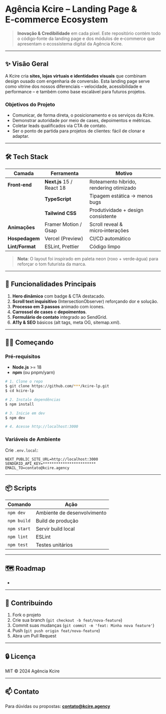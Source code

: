 # Agência Kcire – Landing Page & E‑commerce Ecosystem

> **Inovação & Credibilidade** em cada pixel. Este repositório contém todo o código‑fonte da landing page e dos módulos de e‑commerce que apresentam o ecossistema digital da Agência Kcire.

---

## ✨ Visão Geral

A Kcire cria **sites, lojas virtuais e identidades visuais** que combinam design ousado com engenharia de conversão. Esta landing page serve como vitrine dos nossos diferenciais – velocidade, acessibilidade e performance – e também como base escalável para futuros projetos.

### Objetivos do Projeto

* Comunicar, de forma direta, o posicionamento e os serviços da Kcire.
* Demonstrar autoridade por meio de cases, depoimentos e métricas.
* Coletar leads qualificados via CTA de contato.
* Ser o ponto de partida para projetos de clientes: fácil de clonar e adaptar.

---

## 🛠️ Tech Stack

| Camada          | Ferramenta                | Motivo                                  |
| --------------- | ------------------------- | --------------------------------------- |
| **Front‑end**   | **Next.js** 15 / React 18 | Roteamento híbrido, rendering otimizado |
|                 | **TypeScript**            | Tipagem estática → menos bugs           |
|                 | **Tailwind CSS**          | Produtividade + design consistente      |
| **Animações**   | Framer Motion / Gsap             | Scroll reveal & micro‑interações        |
| **Hospedagem**  | Vercel (Preview)          | CI/CD automático                        |
| **Lint/Format** | ESLint, Prettier          | Código limpo                            |

> **Nota**: O layout foi inspirado em paleta neon (roxo + verde‑água) para reforçar o tom futurista da marca.

---

## 🚀 Funcionalidades Principais

1. **Hero dinâmico** com badge & CTA destacado.
2. **Scroll text inquisitivo** (IntersectionObserver) reforçando dor e solução.
3. **Processo em 3 passos** animado com ícones.
4. **Carrossel de cases** e **depoimentos**.
5. **Formulário de contato** integrado ao SendGrid.
6. **A11y & SEO** básicos (alt tags, meta OG, sitemap.xml).

---

## 🏃‍♂️ Começando

### Pré‑requisitos

* **Node.js** >= 18
* **npm** (ou pnpm/yarn)

```bash
# 1. Clone o repo
$ git clone https://github.com/***/kcire-lp.git
$ cd kcire-lp

# 2. Instale dependências
$ npm install

# 3. Inicie em dev
$ npm dev

# 4. Acesse http://localhost:3000
```

### Variáveis de Ambiente

Crie `.env.local`:

```
NEXT_PUBLIC_SITE_URL=http://localhost:3000
SENDGRID_API_KEY=************************
EMAIL_TO=contato@kcire.agency
```

---

## 📦 Scripts

| Comando     | Ação                        |
| ----------- | --------------------------- |
| `npm dev`   | Ambiente de desenvolvimento |
| `npm build` | Build de produção           |
| `npm start` | Servir build local          |
| `npm lint`  | ESLint                      |
| `npm test`  | Testes unitários            |

---

## 🗺️ Roadmap

*

---

## 🤝 Contribuindo

1. Fork o projeto
2. Crie sua branch (`git checkout -b feat/nova-feature`)
3. Commit suas mudanças (`git commit -m 'feat: Minha nova feature'`)
4. Push (`git push origin feat/nova-feature`)
5. Abra um Pull Request

---

## 🔒 Licença

MIT © 2024 Agência Kcire

---

## 📫 Contato

Para dúvidas ou propostas: **[contato@kcire.agency](mailto:contato@kcire.agency)**
